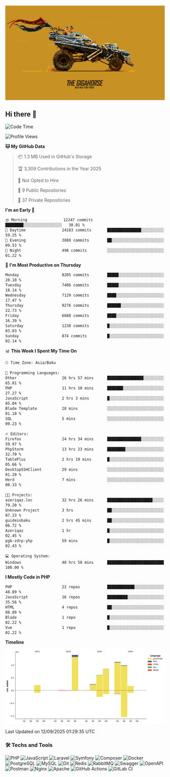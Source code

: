 <!--WALLPAPER-->
<p align='center'>
  <img src='assets/wallpapers/11.gif' alt='Banner'>
</p>
<!--/WALLPAPER-->

## Hi there 👋

<!--START_SECTION:waka-->
![Code Time](http://img.shields.io/badge/Code%20Time-262%20hrs%2036%20mins-blue)

![Profile Views](http://img.shields.io/badge/Profile%20Views-0-blue)

**🐱 My GitHub Data** 

> 📦 1.3 MB Used in GitHub's Storage 
 > 
> 🏆 3,309 Contributions in the Year 2025
 > 
> 🚫 Not Opted to Hire
 > 
> 📜 9 Public Repositories 
 > 
> 🔑 37 Private Repositories 
 > 
**I'm an Early 🐤** 

```text
🌞 Morning                12247 commits       ████████░░░░░░░░░░░░░░░░░   30.01 % 
🌆 Daytime                24183 commits       ███████████████░░░░░░░░░░   59.25 % 
🌃 Evening                3888 commits        ██░░░░░░░░░░░░░░░░░░░░░░░   09.53 % 
🌙 Night                  498 commits         ░░░░░░░░░░░░░░░░░░░░░░░░░   01.22 % 
```
📅 **I'm Most Productive on Thursday** 

```text
Monday                   8205 commits        █████░░░░░░░░░░░░░░░░░░░░   20.10 % 
Tuesday                  7406 commits        █████░░░░░░░░░░░░░░░░░░░░   18.14 % 
Wednesday                7129 commits        ████░░░░░░░░░░░░░░░░░░░░░   17.47 % 
Thursday                 9276 commits        ██████░░░░░░░░░░░░░░░░░░░   22.73 % 
Friday                   6688 commits        ████░░░░░░░░░░░░░░░░░░░░░   16.39 % 
Saturday                 1238 commits        █░░░░░░░░░░░░░░░░░░░░░░░░   03.03 % 
Sunday                   874 commits         █░░░░░░░░░░░░░░░░░░░░░░░░   02.14 % 
```


📊 **This Week I Spent My Time On** 

```text
🕑︎ Time Zone: Asia/Baku

💬 Programming Languages: 
Other                    26 hrs 57 mins      ████████████████░░░░░░░░░   65.81 % 
PHP                      11 hrs 10 mins      ███████░░░░░░░░░░░░░░░░░░   27.27 % 
JavaScript               2 hrs 3 mins        █░░░░░░░░░░░░░░░░░░░░░░░░   05.04 % 
Blade Template           28 mins             ░░░░░░░░░░░░░░░░░░░░░░░░░   01.18 % 
SQL                      5 mins              ░░░░░░░░░░░░░░░░░░░░░░░░░   00.23 % 

🔥 Editors: 
Firefox                  24 hrs 34 mins      ███████████████░░░░░░░░░░   59.97 % 
PhpStorm                 13 hrs 23 mins      ████████░░░░░░░░░░░░░░░░░   32.70 % 
TablePlus                2 hrs 19 mins       █░░░░░░░░░░░░░░░░░░░░░░░░   05.66 % 
DesktopSSHClient         29 mins             ░░░░░░░░░░░░░░░░░░░░░░░░░   01.20 % 
Herd                     7 mins              ░░░░░░░░░░░░░░░░░░░░░░░░░   00.33 % 

🐱‍💻 Projects: 
azeriqaz.loc             32 hrs 26 mins      ████████████████████░░░░░   79.20 % 
Unknown Project          3 hrs               ██░░░░░░░░░░░░░░░░░░░░░░░   07.33 % 
guideinbaku              2 hrs 45 mins       ██░░░░░░░░░░░░░░░░░░░░░░░   06.72 % 
Azeriqaz                 1 hr                █░░░░░░░░░░░░░░░░░░░░░░░░   02.45 % 
pgb-zdrp-yhp             59 mins             █░░░░░░░░░░░░░░░░░░░░░░░░   02.43 % 

💻 Operating System: 
Windows                  40 hrs 58 mins      █████████████████████████   100.00 % 
```

**I Mostly Code in PHP** 

```text
PHP                      22 repos            ████████████░░░░░░░░░░░░░   48.89 % 
JavaScript               16 repos            █████████░░░░░░░░░░░░░░░░   35.56 % 
HTML                     4 repos             ██░░░░░░░░░░░░░░░░░░░░░░░   08.89 % 
Blade                    1 repo              █░░░░░░░░░░░░░░░░░░░░░░░░   02.22 % 
Vue                      1 repo              █░░░░░░░░░░░░░░░░░░░░░░░░   02.22 % 
```



**Timeline**

![Lines of Code chart](https://raw.githubusercontent.com/feridnesibzade/feridnesibzade/main/assets/bar_graph.png)


 Last Updated on 12/09/2025 01:29:35 UTC
<!--END_SECTION:waka-->

### 🛠️ Techs and Tools

![PHP](https://img.shields.io/badge/PHP-777BB4?style=for-the-badge&logo=php&logoColor=white)
![JavaScript](https://img.shields.io/badge/JavaScript-F7DF1E?style=for-the-badge&logo=javascript&logoColor=000)
![Laravel](https://img.shields.io/badge/Laravel-F55247?style=for-the-badge&logo=laravel&logoColor=white)
![Symfony](https://img.shields.io/badge/Symfony-000000?style=for-the-badge&logo=symfony&logoColor=white)
![Composer](https://img.shields.io/badge/Composer-885630?style=for-the-badge&logo=composer&logoColor=white)
![Docker](https://img.shields.io/badge/Docker-2496ED?style=for-the-badge&logo=docker&logoColor=white)
![PostgreSQL](https://img.shields.io/badge/PostgreSQL-4169E1?style=for-the-badge&logo=postgresql&logoColor=white)
![MySQL](https://img.shields.io/badge/MySQL-4479A1?style=for-the-badge&logo=mysql&logoColor=white)
![Git](https://img.shields.io/badge/Git-F05032?style=for-the-badge&logo=git&logoColor=white)
![Redis](https://img.shields.io/badge/Redis-DC382D?style=for-the-badge&logo=redis&logoColor=white)
![RabbitMQ](https://img.shields.io/badge/RabbitMQ-FF6600?style=for-the-badge&logo=rabbitmq&logoColor=white)
![Swagger](https://img.shields.io/badge/Swagger-85EA2D?style=for-the-badge&logo=swagger&logoColor=black)
![OpenAPI](https://img.shields.io/badge/OpenAPI-6BA539?style=for-the-badge&logo=openapiinitiative&logoColor=white)
![Postman](https://img.shields.io/badge/Postman-FF6C37?style=for-the-badge&logo=postman&logoColor=white)
![Nginx](https://img.shields.io/badge/Nginx-009639?style=for-the-badge&logo=nginx&logoColor=white)
![Apache](https://img.shields.io/badge/Apache-D22128?style=for-the-badge&logo=apache&logoColor=white)
![GitHub Actions](https://img.shields.io/badge/GitHub%20Actions-2088FF?style=for-the-badge&logo=githubactions&logoColor=white)
![GitLab CI](https://img.shields.io/badge/GitLab%20CI-FC6D26?style=for-the-badge&logo=gitlab&logoColor=white)

